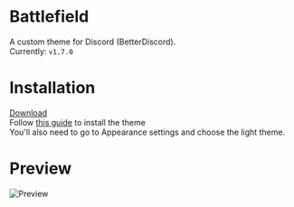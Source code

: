# Battlefield
A custom theme for Discord (BetterDiscord).  
Currently: `v1.7.0`

# Installation
[Download](https://raw.githubusercontent.com/TakosThings/battlefield/master/battlefield.theme.css)  
Follow [this guide](https://betterdocs.net/install_theme.html) to install the theme  
You'll also need to go to Appearance settings and choose the light theme.

# Preview
![Preview](https://i.imgur.com/JqvVw5k.jpg)